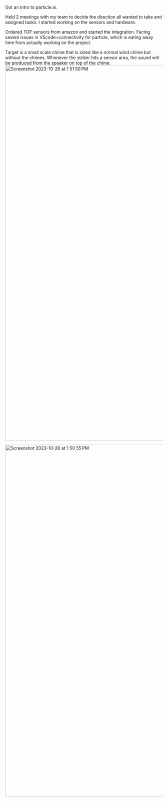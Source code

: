 Got an intro to particle.io.

Held 2 meetings with my team to decide the direction all wanted to take and assigned tasks. I started working on the sensors and hardware.

Ordered TOF sensors from amazon and started the integration. Facing severe issues in VScode+connectivity for particle, which is eating away time from actually working on the project. 

Target is a small scale chime that is sized like a normal wind chime but without the chimes. Whenever the striker hits a sensor area, the sound will be produced from the speaker on top of the chime.
<img width="1198" alt="Screenshot 2023-10-26 at 1 51 50 PM" src="https://github.com/Berkeley-MDes/tdf-fa23-roshan-mohan/assets/142958314/f88650e5-1f9c-4a75-b6b2-14689cb881d1">

<img width="1125" alt="Screenshot 2023-10-26 at 1 50 55 PM" src="https://github.com/Berkeley-MDes/tdf-fa23-roshan-mohan/assets/142958314/10a5f99e-696a-4789-97fa-9f14d68e2401">
